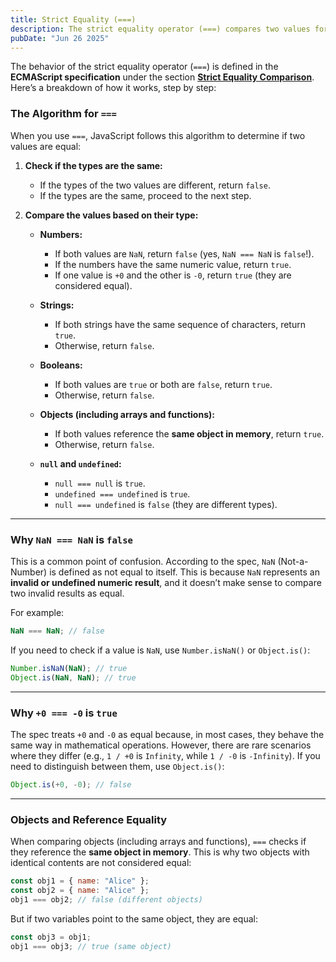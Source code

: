 ```yaml
---
title: Strict Equality (===)
description: The strict equality operator (===) compares two values for equality without performing type coercion. It returns true if the values are equal and false if they are not.
pubDate: "Jun 26 2025"
---
```


The behavior of the strict equality operator (`===`) is defined in the **ECMAScript specification** under the section [**Strict Equality Comparison**](https://tc39.es/ecma262/#sec-strict-equality-comparison). Here’s a breakdown of how it works, step by step:

### The Algorithm for `===`

When you use `===`, JavaScript follows this algorithm to determine if two values are equal:

1. **Check if the types are the same:**

   - If the types of the two values are different, return `false`.
   - If the types are the same, proceed to the next step.

2. **Compare the values based on their type:**

   - **Numbers:**

     - If both values are `NaN`, return `false` (yes, `NaN === NaN` is `false`!).
     - If the numbers have the same numeric value, return `true`.
     - If one value is `+0` and the other is `-0`, return `true` (they are considered equal).

   - **Strings:**

     - If both strings have the same sequence of characters, return `true`.
     - Otherwise, return `false`.

   - **Booleans:**

     - If both values are `true` or both are `false`, return `true`.
     - Otherwise, return `false`.

   - **Objects (including arrays and functions):**

     - If both values reference the **same object in memory**, return `true`.
     - Otherwise, return `false`.

   - **`null` and `undefined`:**
     - `null === null` is `true`.
     - `undefined === undefined` is `true`.
     - `null === undefined` is `false` (they are different types).

---

### Why `NaN === NaN` is `false`

This is a common point of confusion. According to the spec, `NaN` (Not-a-Number) is defined as not equal to itself. This is because `NaN` represents an **invalid or undefined numeric result**, and it doesn’t make sense to compare two invalid results as equal.

For example:

```javascript
NaN === NaN; // false
```

If you need to check if a value is `NaN`, use `Number.isNaN()` or `Object.is()`:

```javascript
Number.isNaN(NaN); // true
Object.is(NaN, NaN); // true
```

---

### Why `+0 === -0` is `true`

The spec treats `+0` and `-0` as equal because, in most cases, they behave the same way in mathematical operations. However, there are rare scenarios where they differ (e.g., `1 / +0` is `Infinity`, while `1 / -0` is `-Infinity`). If you need to distinguish between them, use `Object.is()`:

```javascript
Object.is(+0, -0); // false
```

---

### Objects and Reference Equality

When comparing objects (including arrays and functions), `===` checks if they reference the **same object in memory**. This is why two objects with identical contents are not considered equal:

```javascript
const obj1 = { name: "Alice" };
const obj2 = { name: "Alice" };
obj1 === obj2; // false (different objects)
```

But if two variables point to the same object, they are equal:

```javascript
const obj3 = obj1;
obj1 === obj3; // true (same object)
```
